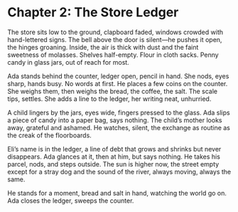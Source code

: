 # Chapter 2: The Store Ledger

The store sits low to the ground, clapboard faded, windows crowded with hand-lettered signs. The bell above the door is silent—he pushes it open, the hinges groaning. Inside, the air is thick with dust and the faint sweetness of molasses. Shelves half-empty. Flour in cloth sacks. Penny candy in glass jars, out of reach for most.

Ada stands behind the counter, ledger open, pencil in hand. She nods, eyes sharp, hands busy. No words at first. He places a few coins on the counter. She weighs them, then weighs the bread, the coffee, the salt. The scale tips, settles. She adds a line to the ledger, her writing neat, unhurried.

A child lingers by the jars, eyes wide, fingers pressed to the glass. Ada slips a piece of candy into a paper bag, says nothing. The child’s mother looks away, grateful and ashamed. He watches, silent, the exchange as routine as the creak of the floorboards.

Eli’s name is in the ledger, a line of debt that grows and shrinks but never disappears. Ada glances at it, then at him, but says nothing. He takes his parcel, nods, and steps outside. The sun is higher now, the street empty except for a stray dog and the sound of the river, always moving, always the same.

He stands for a moment, bread and salt in hand, watching the world go on. Ada closes the ledger, sweeps the counter. 